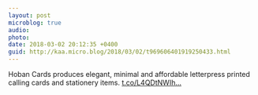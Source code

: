 ```yaml
---
layout: post
microblog: true
audio: 
photo: 
date: 2018-03-02 20:12:35 +0400
guid: http://kaa.micro.blog/2018/03/02/t969606401919250433.html
---
```

Hoban Cards produces elegant, minimal and affordable letterpress printed calling cards and stationery items. [t.co/L4QDtNWIh...](https://t.co/L4QDtNWIhQ)
